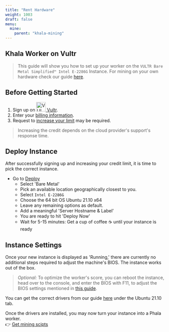 ```yaml
---
title: "Rent Hardware"
weight: 1003
draft: false
menu:
  mine:
    parent: "khala-mining"
---
```


## Khala Worker on Vultr

> This guide will show you how to set up your worker on the `VULTR Bare Metal Simplified™ Intel E-2286G` Instance. For mining on your own hardware check our guide [here](/en-us/mine/khala-mining/hardware-requirements/#requirements-checklist).

## Before Getting Started

1. Sign up on <a href="https://www.vultr.com/?ref=9108833-8H"><img alt="VULTR Bare Metal" src="/images/docs/quick-start/mine-phala/signet__on-dark-blue-bg.png" width="30"> [Vultr](https://vultr.com).
2. Enter your [billing information](https://my.vultr.com/billing/).
3. Request to [increase your limit](https://my.vultr.com/billing/#billinglimits) may be required.

> Increasing the credit depends on the cloud provider's support's response time.

## Deploy Instance

After successfully signing up and increasing your credit limit, it is time to pick the correct instance.

* Go to [Deploy](https://my.vultr.com/deploy/)
  - Select 'Bare Metal'
  - Pick an available location geographically closest to you.
  - Select `Intel E-2286G`
  - Choose the 64 bit OS Ubuntu 21.10 x64
  - Leave any remaining options as default.
  - Add a meaningful 'Server Hostname & Label'
  - You are ready to hit 'Deploy Now'
  - Wait for 5-15 minutes: Get a cup of coffee :coffee: until your instance is ready

## Instance Settings

Once your new instance is displayed as 'Running,' there are currently no additional steps required to adjust the machine's BIOS. The instance works out of the box.

> _Optional:_ To optimize the worker's score, you can reboot the instance, head over to the console, and enter the BIOS with F11, to adjust the BIOS settings mentioned in [this guide](/en-us/mine/khala-mining/hardware-requirements/#check-your-bios).

You can get the correct drivers from our guide [here](/en-us/mine/khala-mining/hardware-requirements/#supported-operating-systems) under the Ubuntu 21.10 tab.

Once the drivers are installed, you may now turn your instance into a Phala worker.
\
 :point_right:  [Get mining scipts](/en-us/mine/khala-mining/quick-start/#quick-start)
